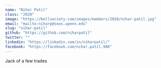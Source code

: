 ```yaml
---
name: "Nihar Patil"
class: "2020"
image: "https://bellsociety.com/images/members/2020/nihar-patil.jpg"
email: "mailto:niharp@seas.upenn.edu"
slug: "nihar-patil"
github: "https://github.com/niharpatil"
twitter: ""
linkedin: "https://linkedin.com/in/niharpatil/"
facebook: "https://facebook.com/nihar.patil.986"
---
```

Jack of a few trades